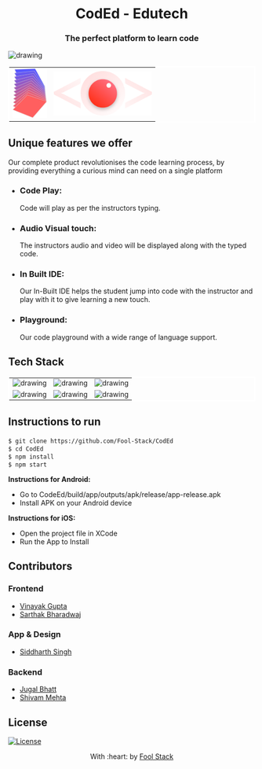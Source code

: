 <h1 style="text-align: center;">CodEd - Edutech</h1>
<h3 style="text-align: center;">The perfect platform to learn code</h3>
<img src=https://img.shields.io/badge/User%20Interface-Link%20to%20UI-orange?style=flat-square&logo=appveyor" alt="drawing" height="20"/>
<div>
<table style="width:100%;border: 2px solid white;text-align: center;">
  <tr>
    <td><img src="./assets/images/fool.png" alt="drawing" height="100"/></td>
    <td><img src="./assets/images/logo.png" alt="drawing" width="200"/></td>
  </tr>
</table>
</div>

## Unique features we offer

Our complete product revolutionises the code learning process, by providing everything a curious mind can need on a single platform

- <h3>Code Play:</h3> Code will play as per the instructors typing.
- <h3>Audio Visual touch:</h3> The instructors audio and video will be displayed along with the typed code.
- <h3>In Built IDE:</h3> Our In-Built IDE helps the student jump into code with the instructor and play with it to give learning a new touch.
- <h3>Playground:</h3> Our code playground with a wide range of language support.

## Tech Stack

<div>
<table style="width:100%;border: 2px solid white;text-align: center;">
  <tr>
    <td><img src="https://cdn.auth0.com/blog/react-js/react.png" alt="drawing" height="100"/></td>
    <td><img src="https://upload.wikimedia.org/wikipedia/commons/thumb/d/d9/Node.js_logo.svg/1280px-Node.js_logo.svg.png" alt="drawing" width="200"/></td>
    <td><img src="https://webassets.mongodb.com/_com_assets/cms/MongoDB_Logo_FullColorBlack_RGB-4td3yuxzjs.png" alt="drawing" width="200"/></td>
  </tr>
  <tr>
  <td><img src="https://www.kindpng.com/picc/m/355-3557482_flutter-logo-png-transparent-png.png" alt="drawing" height="120"/></td>
  <td><img src="https://upload.wikimedia.org/wikipedia/commons/3/33/Figma-logo.svg" alt="drawing" height="120"/></td>
  <td><img src="https://bookface-images.s3.amazonaws.com/logos/7e69eded1f41ba6345f75227e93c32d796e51060.png" alt="drawing" height="120"/></td>
  </tr>
</table>
</div>

## Instructions to run

```
$ git clone https://github.com/Fool-Stack/CodEd
$ cd CodEd
$ npm install
$ npm start
``` 

**Instructions for Android:**
- Go to CodeEd/build/app/outputs/apk/release/app-release.apk
- Install APK on your Android device

**Instructions for iOS:**
- Open the project file in XCode
- Run the App to Install

## Contributors
### Frontend
- <a href="https://github.com/vinayakguptaa">Vinayak Gupta</a>
- <a href="https://github.com/Sarthakbh321">Sarthak Bharadwaj</a>
### App & Design
- <a href="https://github.com/44t4nk1">Siddharth Singh</a>
### Backend
- <a href="https://github.com/jugaldb">Jugal Bhatt</a>
- <a href="https://github.com/N0v0cain3">Shivam Mehta</a>

## License

[![License](http://img.shields.io/:license-mit-blue.svg?style=flat-square)](http://badges.mit-license.org)

<p align="center">
	With :heart: by <a href="http://github.com/Fool-Stack target="_blank">Fool Stack</a>
</p>
